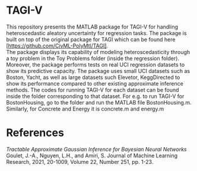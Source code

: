 # TAGI-V
This repository presents the MATLAB package for TAGI-V for handling heteroscedastic aleatory uncertainty for regression tasks. The package is built on top of the original package for TAGI which can be found here [https://github.com/CivML-PolyMtl/TAGI].  
The package displays its capability of modeling heteroscedasticity through a toy problem in the Toy Problems folder (inside the regression folder). Moreover, the package performs tests on real UCI regression datasets to show its predictive capacity. The package uses small UCI datasets such as Boston, Yacht, as well as large datasets such Elevetor, KeggDirected to show its performance compared to other existing approximate inference methods. The codes for running TAGI-V for each dataset can be found inside the folder corresponding to that dataset. For e.g. to run TAGI-V for BostonHousing, go to the folder and run the MATLAB file BostonHousing.m. Similarly, for Concrete and Energy it is concrete.m and energy.m

# References
*Tractable Approximate Gaussian Inference for Bayesian Neural Networks*
Goulet, J.-A., Nguyen, L.H., and Amiri, S.
Journal of Machine Learning Research, 2021, 20-1009, Volume 22, Number 251, pp. 1-23.
